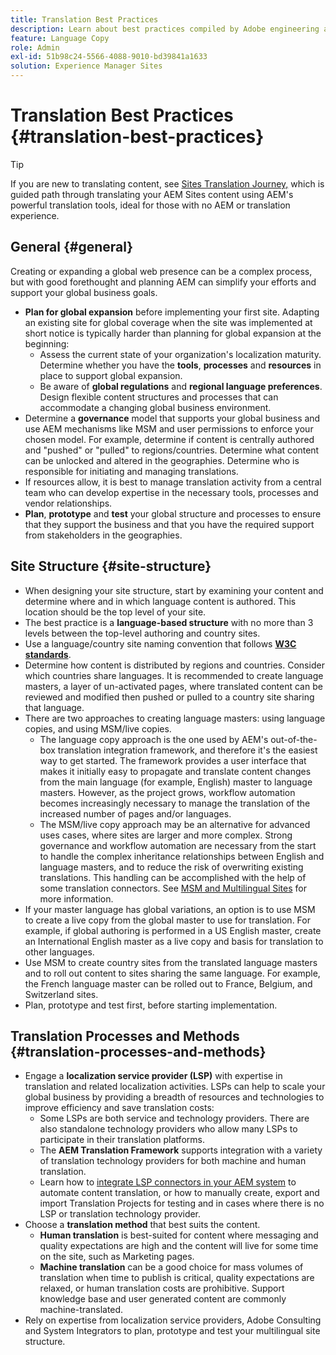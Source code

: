 ```yaml
---
title: Translation Best Practices
description: Learn about best practices compiled by Adobe engineering and consulting teams to help you get up and running with translation projects.
feature: Language Copy
role: Admin
exl-id: 51b98c24-5566-4088-9010-bd39841a1633
solution: Experience Manager Sites
---
```

# Translation Best Practices {#translation-best-practices}

>[!TIP]
>
>If you are new to translating content, see [Sites Translation Journey,](/help/journey-sites/translation/overview.md) which is guided path through translating your AEM Sites content using AEM's powerful translation tools, ideal for those with no AEM or translation experience.

## General {#general}

Creating or expanding a global web presence can be a complex process, but with good forethought and planning AEM can simplify your efforts and support your global business goals.

* **Plan for global expansion** before implementing your first site. Adapting an existing site for global coverage when the site was implemented at short notice is typically harder than planning for global expansion at the beginning:
  * Assess the current state of your organization's localization maturity. Determine whether you have the **tools**, **processes** and **resources** in place to support global expansion.
  * Be aware of **global regulations** and **regional language preferences**. Design flexible content structures and processes that can accommodate a changing global business environment.
* Determine a **governance** model that supports your global business and use AEM mechanisms like MSM and user permissions to enforce your chosen model. For example, determine if content is centrally authored and "pushed" or "pulled" to regions/countries. Determine what content can be unlocked and altered in the geographies. Determine who is responsible for initiating and managing translations.
* If resources allow, it is best to manage translation activity from a central team who can develop expertise in the necessary tools, processes and vendor relationships.
* **Plan**, **prototype** and **test** your global structure and processes to ensure that they support the business and that you have the required support from stakeholders in the geographies.

## Site Structure {#site-structure}

* When designing your site structure, start by examining your content and determine where and in which language content is authored. This location should be the top level of your site.
* The best practice is a **language-based structure** with no more than 3 levels between the top-level authoring and country sites.
* Use a language/country site naming convention that follows **[W3C standards](/help/sites-cloud/authoring/page-editor/accessible-content.md)**.
* Determine how content is distributed by regions and countries. Consider which countries share languages. It is recommended to create language masters, a layer of un-activated pages, where translated content can be reviewed and modified then pushed or pulled to a country site sharing that language.
* There are two approaches to creating language masters: using language copies, and using MSM/live copies.
  * The language copy approach is the one used by AEM's out-of-the-box translation integration framework, and therefore it's the easiest way to get started. The framework provides a user interface that makes it initially easy to propagate and translate content changes from the main language (for example, English) master to language masters. However, as the project grows, workflow automation becomes increasingly necessary to manage the translation of the increased number of pages and/or languages.
  * The MSM/live copy approach may be an alternative for advanced uses cases, where sites are larger and more complex. Strong governance and workflow automation are necessary from the start to handle the complex inheritance relationships between English and language masters, and to reduce the risk of overwriting existing translations. This handling can be accomplished with the help of some translation connectors. See [MSM and Multilingual Sites](/help/sites-cloud/administering/msm/best-practices.md#msm-and-multilingual-websites) for more information.
* If your master language has global variations, an option is to use MSM to create a live copy from the global master to use for translation. For example, if global authoring is performed in a US English master, create an International English master as a live copy and basis for translation to other languages.
* Use MSM to create country sites from the translated language masters and to roll out content to sites sharing the same language. For example, the French language master can be rolled out to France, Belgium, and Switzerland sites.
* Plan, prototype and test first, before starting implementation.

## Translation Processes and Methods {#translation-processes-and-methods}

* Engage a **localization service provider (LSP)** with expertise in translation and related localization activities. LSPs can help to scale your global business by providing a breadth of resources and technologies to improve efficiency and save translation costs:
  * Some LSPs are both service and technology providers. There are also standalone technology providers who allow many LSPs to participate in their translation platforms.
  * The **AEM Translation Framework** supports integration with a variety of translation technology providers for both machine and human translation.
  * Learn how to [integrate LSP connectors in your AEM system](integration-framework.md) to automate content translation, or how to manually create, export and import Translation Projects for testing and in cases where there is no LSP or translation technology provider.
* Choose a **translation method** that best suits the content.
  * **Human translation** is best-suited for content where messaging and quality expectations are high and the content will live for some time on the site, such as Marketing pages.
  * **Machine translation** can be a good choice for mass volumes of translation when time to publish is critical, quality expectations are relaxed, or human translation costs are prohibitive. Support knowledge base and user generated content are commonly machine-translated.
* Rely on expertise from localization service providers, Adobe Consulting and System Integrators to plan, prototype and test your multilingual site structure.
